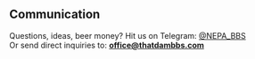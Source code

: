 ## Communication

Questions, ideas, beer money? Hit us on Telegram: [@NEPA_BBS](https://t.me/NEPA_BBS)  
Or send direct inquiries to: **office@thatdambbs.com**
